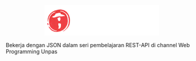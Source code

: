 <p align="center">
  <a href="https://github.com/RevDonz/wpu-hut/">
    <img src="img/logo.png" alt="Logo">
  </a>
  
</p>

Bekerja dengan JSON dalam seri pembelajaran REST-API di channel Web Programming Unpas
